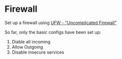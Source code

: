 # Firewall
Set up a firewall using [UFW - "Uncomplicated Firewall"](https://www.wundertech.net/raspberry-pi-firewall-configuration-with-ufw/)

So far, only the basic configs have been set up:

1. Diable all incoming
2. Allow Outgoing
3. Disable insecure services
